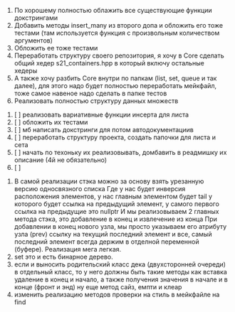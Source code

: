 <!-- TODO -->
1. По хорошему полностью облажить все существующие функции докстрингами
2. Добавить методы insert_many из второго допа и обложить его тоже тестами (там используется функция с произвольным количеством аргументов)
3. Обложить ее тоже тестами
4. Переработать структуру своего репозитория, я хочу в Core сделать общий хедер s21_containers.hpp
в который включу остальные хедеры
5. А также хочу разбить Core внутри по папкам (list, set, queue и так далее), для этого надо будет
полностью переработать мейкфайл, тоже самое навеное надо сделать в папке тестов
6. Реализовать полностью структуру данных множеств

<!-- ТЕХНИЧЕСКАЯ ЗАДАЧА -->
1. [ ] реализовать вариативные функции инсерта для листа
2. [ ] обложить их тестами
3. [ ] мб написать докстринги для потом автодокументациив
4. [ ] переработать структуру проекта, создать папочки для листа и сета
5. [ ] начать по техоньку их реализовывать, домбавить в реадмишку их описание (4й не обязательно)
7. [ ] 


<!-- NOTE -->
1. В самой реализации стэка можно за основу взять урезанную версию односвязного списка
Где у нас будет инверсия расположения элементов, у нас главным элементом будет tail у которого
будет ссылка на предыдущий элемент, у самого первого ссылка на предыдущие это nullptr
И мы реализовываем 2 главных метода стэка, это добавление в конец и извлечение из конца
При добавлении в конец нового узла, мы просто указываем его атрибуту узла (prev) ссылку на текущий
последний элемент и все, самый последний элемент всегда держим в отделной переменной (буфере). 
Реализация мега легкая.
2. set это и есть бинарное дерево. 
3. если и выносить родительский класс дека (двухсторонней очереди) в отдельный класс, то у него должны
быть такие методы как вставка удаление в конец и начало, а также получения значения в начале и в конце
(фронт и энд) ну еще метод сайз, емпти и клеар
4. изменить реализацию методов проверки на стиль в мейкфайле на find